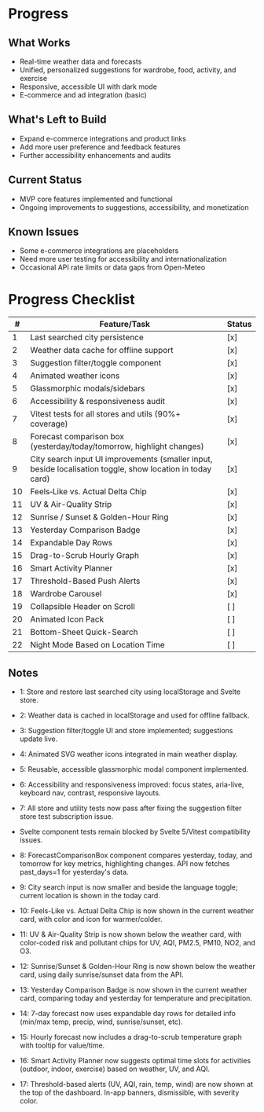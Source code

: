 # Progress

## What Works
- Real-time weather data and forecasts
- Unified, personalized suggestions for wardrobe, food, activity, and exercise
- Responsive, accessible UI with dark mode
- E-commerce and ad integration (basic)

## What's Left to Build
- Expand e-commerce integrations and product links
- Add more user preference and feedback features
- Further accessibility enhancements and audits

## Current Status
- MVP core features implemented and functional
- Ongoing improvements to suggestions, accessibility, and monetization

## Known Issues
- Some e-commerce integrations are placeholders
- Need more user testing for accessibility and internationalization
- Occasional API rate limits or data gaps from Open-Meteo

# Progress Checklist

| # | Feature/Task                                      | Status |
|---|---------------------------------------------------|--------|
| 1 | Last searched city persistence                    | [x]    |  
| 2 | Weather data cache for offline support            | [x]    |  
| 3 | Suggestion filter/toggle component                | [x]    |  
| 4 | Animated weather icons                            | [x]    |  
| 5 | Glassmorphic modals/sidebars                      | [x]    |
| 6 | Accessibility & responsiveness audit              | [x]    |
| 7 | Vitest tests for all stores and utils (90%+ coverage) | [x]    |
| 8 | Forecast comparison box (yesterday/today/tomorrow, highlight changes) | [x]    |
| 9 | City search input UI improvements (smaller input, beside localisation toggle, show location in today card) | [x]    |
| 10 | Feels‐Like vs. Actual Delta Chip                   | [x]    |
| 11 | UV & Air-Quality Strip                            | [x]    |
| 12 | Sunrise / Sunset & Golden-Hour Ring                | [x]    |
| 13 | Yesterday Comparison Badge                        | [x]    |
| 14 | Expandable Day Rows                               | [x]    |
| 15 | Drag-to-Scrub Hourly Graph                         | [x]    |
| 16 | Smart Activity Planner                             | [x]    |
| 17 | Threshold-Based Push Alerts                        | [x]    |
| 18 | Wardrobe Carousel                                   | [x]    |
| 19 | Collapsible Header on Scroll                        | [ ]    |
| 20 | Animated Icon Pack                                 | [ ]    |
| 21 | Bottom-Sheet Quick-Search                           | [ ]    |
| 22 | Night Mode Based on Location Time                      | [ ]    |

## Notes
- 1: Store and restore last searched city using localStorage and Svelte store.
- 2: Weather data is cached in localStorage and used for offline fallback.
- 3: Suggestion filter/toggle UI and store implemented; suggestions update live.
- 4: Animated SVG weather icons integrated in main weather display.
- 5: Reusable, accessible glassmorphic modal component implemented.
- 6: Accessibility and responsiveness improved: focus states, aria-live, keyboard nav, contrast, responsive layouts.
- 7: All store and utility tests now pass after fixing the suggestion filter store test subscription issue.
- Svelte component tests remain blocked by Svelte 5/Vitest compatibility issues.

- 8: ForecastComparisonBox component compares yesterday, today, and tomorrow for key metrics, highlighting changes. API now fetches past_days=1 for yesterday's data.
- 9: City search input is now smaller and beside the language toggle; current location is shown in the today card.
- 10: Feels-Like vs. Actual Delta Chip is now shown in the current weather card, with color and icon for warmer/colder.
- 11: UV & Air-Quality Strip is now shown below the weather card, with color-coded risk and pollutant chips for UV, AQI, PM2.5, PM10, NO2, and O3.
- 12: Sunrise/Sunset & Golden-Hour Ring is now shown below the weather card, using daily sunrise/sunset data from the API.
- 13: Yesterday Comparison Badge is now shown in the current weather card, comparing today and yesterday for temperature and precipitation.
- 14: 7-day forecast now uses expandable day rows for detailed info (min/max temp, precip, wind, sunrise/sunset, etc).
- 15: Hourly forecast now includes a drag-to-scrub temperature graph with tooltip for value/time.
- 16: Smart Activity Planner now suggests optimal time slots for activities (outdoor, indoor, exercise) based on weather, UV, and AQI.
- 17: Threshold-based alerts (UV, AQI, rain, temp, wind) are now shown at the top of the dashboard. In-app banners, dismissible, with severity color.